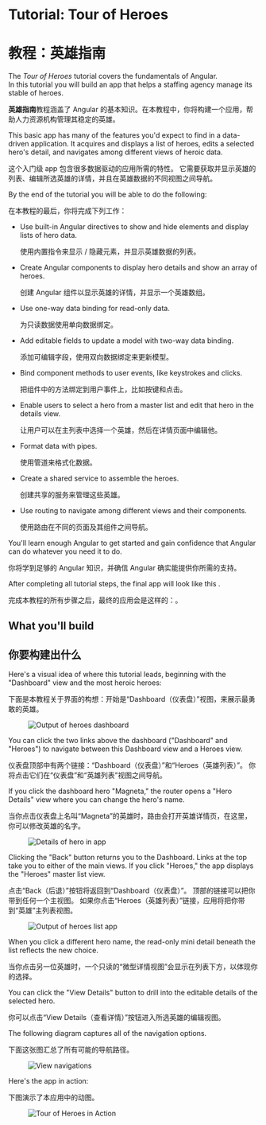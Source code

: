 <h1 class="no-toc">Tutorial: Tour of Heroes</h1>

<h1 class="no-toc">教程：英雄指南</h1>

The _Tour of Heroes_ tutorial covers the fundamentals of Angular.  
In this tutorial you will build an app that helps a staffing agency manage its stable of heroes.

**英雄指南**教程涵盖了 Angular 的基本知识。在本教程中，你将构建一个应用，帮助人力资源机构管理其稳定的英雄。

This basic app has many of the features you'd expect to find in a data-driven application.
It acquires and displays a list of heroes, edits a selected hero's detail, and navigates among different views of heroic data.

这个入门级 app 包含很多数据驱动的应用所需的特性。
它需要获取并显示英雄的列表、编辑所选英雄的详情，并且在英雄数据的不同视图之间导航。

By the end of the tutorial you will be able to do the following:

在本教程的最后，你将完成下列工作：

* Use built-in Angular directives to show and hide elements and display lists of hero data.

   使用内置指令来显示 / 隐藏元素，并显示英雄数据的列表。

* Create Angular components to display hero details and show an array of heroes.

   创建 Angular 组件以显示英雄的详情，并显示一个英雄数组。

* Use one-way data binding for read-only data.

   为只读数据使用单向数据绑定。

* Add editable fields to update a model with two-way data binding.

   添加可编辑字段，使用双向数据绑定来更新模型。

* Bind component methods to user events, like keystrokes and clicks.

   把组件中的方法绑定到用户事件上，比如按键和点击。

* Enable users to select a hero from a master list and edit that hero in the details view. 

   让用户可以在主列表中选择一个英雄，然后在详情页面中编辑他。

* Format data with pipes.

   使用管道来格式化数据。

* Create a shared service to assemble the heroes.

   创建共享的服务来管理这些英雄。

* Use routing to navigate among different views and their components.

   使用路由在不同的页面及其组件之间导航。

You'll learn enough Angular to get started and gain confidence that
Angular can do whatever you need it to do. 

你将学到足够的 Angular 知识，并确信 Angular 确实能提供你所需的支持。

After completing all tutorial steps, the final app will look like this <live-example name="toh-pt6"></live-example>.

完成本教程的所有步骤之后，最终的应用会是这样的：<live-example name="toh-pt6"></live-example>。

## What you'll build

## 你要构建出什么

Here's a visual idea of where this tutorial leads, beginning with the "Dashboard"
view and the most heroic heroes:

下面是本教程关于界面的构想：开始是“Dashboard（仪表盘）”视图，来展示最勇敢的英雄。

<figure>
  <img src='generated/images/guide/toh/heroes-dashboard-1.png' alt="Output of heroes dashboard">
</figure>

You can click the two links above the dashboard ("Dashboard" and "Heroes")
to navigate between this Dashboard view and a Heroes view.

仪表盘顶部中有两个链接：“Dashboard（仪表盘）”和“Heroes（英雄列表）”。
  你将点击它们在“仪表盘”和“英雄列表”视图之间导航。

If you click the dashboard hero "Magneta," the router opens a "Hero Details" view
where you can change the hero's name.

当你点击仪表盘上名叫“Magneta”的英雄时，路由会打开英雄详情页，在这里，你可以修改英雄的名字。

<figure>
  <img src='generated/images/guide/toh/hero-details-1.png' alt="Details of hero in app">
</figure>

Clicking the "Back" button returns you to the Dashboard.
Links at the top take you to either of the main views.
If you click "Heroes," the app displays the "Heroes" master list view.

点击“Back（后退）”按钮将返回到“Dashboard（仪表盘）”。
顶部的链接可以把你带到任何一个主视图。
如果你点击“Heroes（英雄列表）”链接，应用将把你带到“英雄”主列表视图。

<figure>
  <img src='generated/images/guide/toh/heroes-list-2.png' alt="Output of heroes list app">
</figure>

When you click a different hero name, the read-only mini detail beneath the list reflects the new choice.

当你点击另一位英雄时，一个只读的“微型详情视图”会显示在列表下方，以体现你的选择。

You can click the "View Details" button to drill into the
editable details of the selected hero.

你可以点击“View Details（查看详情）”按钮进入所选英雄的编辑视图。

The following diagram captures all of the navigation options.

下面这张图汇总了所有可能的导航路径。

<figure>
  <img src='generated/images/guide/toh/nav-diagram.png' alt="View navigations">
</figure>

Here's the app in action:

下图演示了本应用中的动图。

<figure>
  <img src='generated/images/guide/toh/toh-anim.gif' alt="Tour of Heroes in Action">
</figure>
